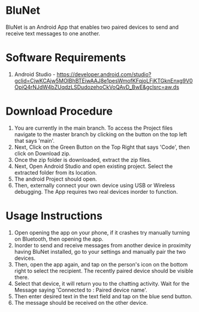 # BluNet
BluNet is an Android App that enables two paired devices to send and receive text messages to one another.

# Software Requirements
1) Android Studio - https://developer.android.com/studio?gclid=CjwKCAjw5MOlBhBTEiwAAJ8e1pesWmofKFqjoLFjKTGknEnxg9V0OpiQ4rNJdW4bZUqdzLSDudozehoCkVoQAvD_BwE&gclsrc=aw.ds

# Download Procedure
1) You are currently in the main branch. To access the Project files navigate to the master branch by clicking on the button on the top left that says 'main'.
2) Next, Click on the Green Button on the Top Right that says 'Code', then click on Download zip.
3) Once the zip folder is downloaded, extract the zip files.
4) Next, Open Android Studio and open existing project. Select the extracted folder from its location.
5) The android Project should open.
6) Then, externally connect your own device using USB or Wireless debugging. The App requires two real devices inorder to function.

# Usage Instructions
1) Open opening the app on your phone, if it crashes try manually turning on Bluetooth, then opening the app.
2) Inorder to send and receive messages from another device in proximity having BluNet installed, go to your settings and manually pair the two devices.
3) Then, open the app again, and tap on the person's icon on the bottom right to select the recipient. The recently paired device should be visible there.
4) Select that device, it will return you to the chatting activity. Wait for the Message saying 'Connected to : Paired device name'.
5) Then enter desired text in the text field and tap on the blue send button.
6) The message should be received on the other device.
